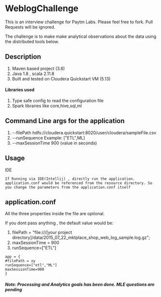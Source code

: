 # WeblogChallenge
This is an interview challenge for Paytm Labs. Please feel free to fork. Pull Requests will be ignored.

The challenge is to make make analytical observations about the data using the distributed tools below.

## Description

1. Maven based project (3.6)
2. Java 1.8 , scala 2.11.8
3. Built and tested on Cloudera Quickstart VM (5.13)

#### Libraries used
1. Type safe config to read the configuration file
2. Spark libraries like core,hive,sql,ml


## Command Line args for the application
1. --filePath  hdfs://cloudera.quickstart:8020/user/cloudera/sampleFile.csv
2. --runSequence Example: ["ETL",ML]
3. --maxSessionTime 900  (value in seconds)

## Usage
IDE
```$xslt
If Running via IDE(Intellij) , directly run the application. 
application.conf would be referenced from the resource directory. So you change the parameters from the application.conf itself
```

## application.conf

All the three properties inside the file are optional.

If you dont pass anything , the default value would be:
1. filePath = "file:///[your project directory]/data/2015_07_22_mktplace_shop_web_log_sample.log.gz";
2. maxSessionTime = 900
3. runSequence=["ETL"]

```$xslt
app = {
#filePath = xy 
runSequence=["etl","ML"] 
maxSessionTime=900
}
```

##### Note: Processing and Analytics goals has been done. MLE questions are pending
